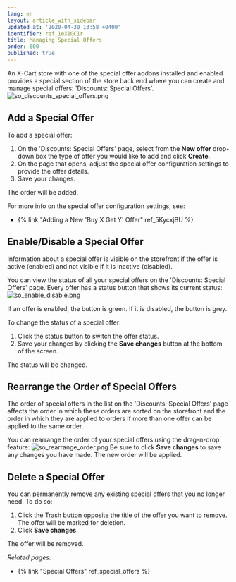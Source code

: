 ```yaml
---
lang: en
layout: article_with_sidebar
updated_at: '2020-04-30 13:58 +0400'
identifier: ref_1eX1GC1r
title: Managing Special Offers
order: 600
published: true
---
```

An X-Cart store with one of the special offer addons installed and enabled provides a special section of the store back end where you can create and manage special offers: 'Discounts: Special Offers'.
![so_discounts_special_offers.png]({{site.baseurl}}/attachments/ref_buy_x_get_y/so_discounts_special_offers.png)

## Add a Special Offer

To add a special offer:

1. On the 'Discounts: Special Offers' page, select from the **New offer** drop-down box the type of offer you would like to add and click **Create**.
2. On the page that opens, adjust the special offer configuration settings to provide the offer details.
3. Save your changes.

The order will be added.

For more info on the special offer configuration settings, see:
* {% link "Adding a New 'Buy X Get Y' Offer" ref_5KycxjBU %}

## Enable/Disable a Special Offer
Information about a special offer is visible on the storefront if the offer is active (enabled) and not visible if it is inactive (disabled). 

You can view the status of all your special offers on the 'Discounts: Special Offers' page. Every offer has a status button that shows its current status:
![so_enable_disable.png]({{site.baseurl}}/attachments/ref_1eX1GC1r/so_enable_disable.png)

If an offer is enabled, the button is green. If it is disabled, the button is grey. 

To change the status of a special offer:

1. Click the status button to switch the offer status.
2. Save your changes by clicking the **Save changes** button at the bottom of the screen.

The status will be changed.

## Rearrange the Order of Special Offers
The order of special offers in the list on the 'Discounts: Special Offers' page affects the order in which these orders are sorted on the storefront and the order in which they are applied to orders if more than one offer can be applied to the same order.

You can rearrange the order of your special offers using the drag-n-drop feature:
![so_rearrange_order.png]({{site.baseurl}}/attachments/ref_1eX1GC1r/so_rearrange_order.png)
Be sure to click **Save changes** to save any changes you have made. The new order will be applied.

## Delete a Special Offer
You can permanently remove any existing special offers that you no longer need. To do so:

1. Click the Trash button opposite the title of the offer you want to remove. The offer will be marked for deletion.
2. Click **Save changes**.

The offer will be removed.


_Related pages:_
   
   * {% link "Special Offers" ref_special_offers %}
